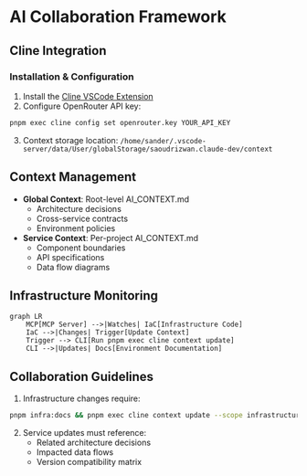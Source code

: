 # AI Collaboration Framework

## Cline Integration

### Installation & Configuration

1. Install the [Cline VSCode Extension](https://marketplace.visualstudio.com/items?itemName=saoudrizwan.claude-dev)
2. Configure OpenRouter API key:

```bash
pnpm exec cline config set openrouter.key YOUR_API_KEY
```

3. Context storage location: `/home/sander/.vscode-server/data/User/globalStorage/saoudrizwan.claude-dev/context`

## Context Management

- **Global Context**: Root-level AI_CONTEXT.md
  - Architecture decisions
  - Cross-service contracts
  - Environment policies
- **Service Context**: Per-project AI_CONTEXT.md
  - Component boundaries
  - API specifications
  - Data flow diagrams

## Infrastructure Monitoring

```mermaid
graph LR
    MCP[MCP Server] -->|Watches| IaC[Infrastructure Code]
    IaC -->|Changes| Trigger[Update Context]
    Trigger --> CLI[Run pnpm exec cline context update]
    CLI -->|Updates| Docs[Environment Documentation]
```

## Collaboration Guidelines

1. Infrastructure changes require:

```bash
pnpm infra:docs && pnpm exec cline context update --scope infrastructure
```

2. Service updates must reference:
   - Related architecture decisions
   - Impacted data flows
   - Version compatibility matrix
